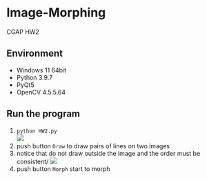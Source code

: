 # Image-Morphing
CGAP HW2
## Environment
- Windows 11 64bit
- Python 3.9.7
- PyQt5
- OpenCV 4.5.5.64
## Run the program
1.  `python HW2.py`\
![](https://i.imgur.com/uvISBkB.png)
2. push button `Draw` to draw pairs of lines on two images
3. notice that do not draw outside the image and  the order must be consistent/
![](https://i.imgur.com/u3JPHPw.png)
4. push button `Morph` start to morph

